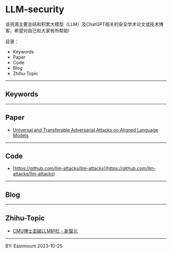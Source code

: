 # LLM-security
该资源主要总结和积累大模型（LLM）及ChatGPT相关的安全学术论文或技术博客，希望对自己和大家有所帮助!

目录：
- Keywords
- Paper
- Code
- Blog
- Zhihu-Topic


---

## Keywords


---

## Paper

- [Universal and Transferable Adversarial Attacks on Aligned Language Models](https://arxiv.org/abs/2307.15043)


---

## Code

- [https://github.com/llm-attacks/llm-attacks](https://github.com/llm-attacks/llm-attacks)

---

## Blog


---

## Zhihu-Topic

- [CMU博士击破LLM护栏 - 新智元](https://zhuanlan.zhihu.com/p/601197560)


----

BY: Eastmount 2023-10-25
